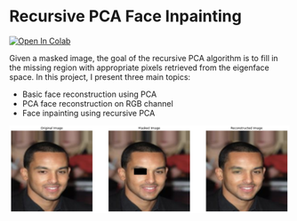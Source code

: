 # Recursive PCA Face Inpainting

[![Open In Colab](https://colab.research.google.com/assets/colab-badge.svg)](https://colab.research.google.com/github/abeytheo/tinkering-ml/blob/master/computer_vision/recursive_pca_face_inpainting/recursive_pca_face_inpainting.ipynb)

Given a masked image, the goal of the recursive PCA algorithm is to fill in the missing region with appropriate pixels retrieved from the eigenface space. In this project, I present three main topics:

- Basic face reconstruction using PCA
- PCA face reconstruction on RGB channel
- Face inpainting using recursive PCA

![recursive pca face inpaintiing](asset/recpca.png)